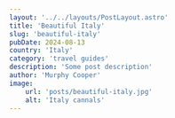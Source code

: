 ```yaml
---
layout: '../../layouts/PostLayout.astro'
title: 'Beautiful Italy'
slug: 'beautiful-italy'
pubDate: 2024-08-13
country: 'Italy'
category: 'travel guides'
description: 'Some post description'
author: 'Murphy Cooper'
image:
    url: 'posts/beautiful-italy.jpg'
    alt: 'Italy cannals'
---
```

